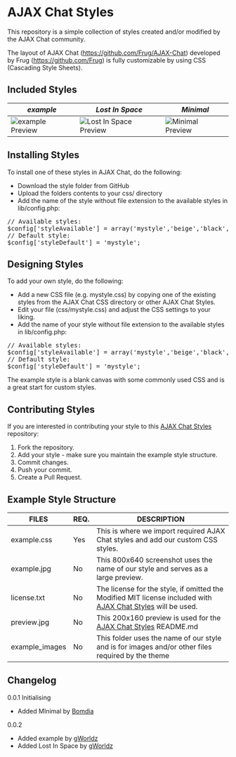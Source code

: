 AJAX Chat Styles
================

This repository is a simple collection of styles created and/or modified by the AJAX Chat community. 

The layout of AJAX Chat (https://github.com/Frug/AJAX-Chat) developed by Frug (https://github.com/Frug) is fully customizable by using CSS (Cascading Style Sheets).

Included Styles
---------------

| *example* | *Lost In Space* | *Minimal* |
| --------- | --------------- | --------- |
| ![example Preview](https://github.com/gWorldz/AJAX-Chat-Styles/raw/master/example/preview.jpg) | ![Lost In Space Preview](https://github.com/gWorldz/AJAX-Chat-Styles/raw/master/Lost-In-Space/preview.jpg) | ![Minimal Preview](https://github.com/gWorldz/AJAX-Chat-Styles/raw/master/Minimal/preview.jpg) |

Installing Styles
-----------------

To install one of these styles in AJAX Chat, do the following:

- Download the style folder from GitHub
- Upload the folders contents to your css/ directory
- Add the name of the style without file extension to the available styles in lib/config.php:

<pre>// Available styles:
$config['styleAvailable'] = array('mystyle','beige','black','grey');
// Default style:
$config['styleDefault'] = 'mystyle';</pre>

Designing Styles
----------------

To add your own style, do the following:

- Add a new CSS file (e.g. mystyle.css) by copying one of the existing styles from the AJAX Chat CSS directory or other AJAX Chat Styles.
- Edit your file (css/mystyle.css) and adjust the CSS settings to your liking.
- Add the name of your style without file extension to the available styles in lib/config.php:

<pre>// Available styles:
$config['styleAvailable'] = array('mystyle','beige','black','grey');
// Default style:
$config['styleDefault'] = 'mystyle';</pre>

The example style is a blank canvas with some commonly used CSS and is a great start for custom styles.

Contributing Styles
-------------------

If you are interested in contributing your style to this [AJAX Chat Styles](https://github.com/gWorldz/AJAX-Chat-Styles) repository:

1. Fork the repository.
2. Add your style - make sure you maintain the example style structure.
3. Commit changes.
4. Push your commit.
5. Create a Pull Request.

Example Style Structure
-----------------------

| FILES          | REQ. | DESCRIPTION |
| -------------- | ---- | ----------- |
| example.css    | Yes  | This is where we import required AJAX Chat styles and add our custom CSS styles. |
| example.jpg    | No   | This 800x640 screenshot uses the name of our style and serves as a large preview. |
| license.txt    | No   | The license for the style, if omitted the Modified MIT license included with [AJAX Chat Styles](https://github.com/gWorldz/AJAX-Chat-Styles) will be used. |
| preview.jpg    | No   | This 200x160 preview is used for the [AJAX Chat Styles](https://github.com/gWorldz/AJAX-Chat-Styles) README.md |
| example_images | No   | This folder uses the name of our style and is for images and/or other files required by the theme |

Changelog
---------

0.0.1 Initialising
- Added MInimal by [Bomdia](https://github.com/bomdia)

0.0.2
- Added example by [gWorldz](https://github.com/gWorldz)
- Added Lost In Space by [gWorldz](https://github.com/gWorldz)
